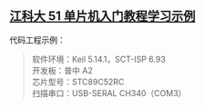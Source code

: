 ## [江科大 51 单片机入门教程学习示例](https://www.bilibili.com/video/BV1Mb411e7re/)

代码工程示例：
> 软件环境：Keil 5.14.1，SCT-ISP 6.93  
> 开发板：普中 A2  
> 芯片型号：STC89C52RC  
> 扫描串口：USB-SERAL CH340（COM3）  


